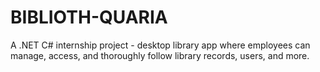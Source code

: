 # BIBLIOTH-QUARIA
A .NET C# internship project - desktop library app where employees can manage, access, and thoroughly follow library records, users, and more.
